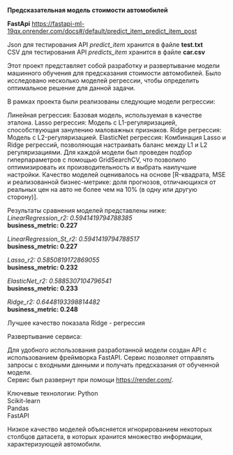 **Предсказательная модель стоимости автомобилей**

**FastApi** https://fastapi-ml-19qx.onrender.com/docs#/default/predict_item_predict_item_post

Json для тестирования API *predict_item* хранится в файле **test.txt**\
CSV для тестирования API *predicts_item* хранится в файле **car.csv**

Этот проект представляет собой разработку и развертывание модели машинного обучения для предсказания стоимости автомобилей.
Было исследовано несколько моделей регрессии, чтобы определить оптимальное решение для данной задачи.

В рамках проекта были реализованы следующие модели регрессии:

Линейная регрессия: Базовая модель, используемая в качестве эталона.
Lasso регрессия: Модель с L1-регуляризацией, способствующая занулению маловажных признаков.
Ridge регрессия: Модель с L2-регуляризацией.
ElasticNet регрессия: Комбинация Lasso и Ridge регрессий, позволяющая настраивать баланс между L1 и L2 регуляризациями.
Для каждой модели был проведен подбор гиперпараметров с помощью GridSearchCV, что позволило оптимизировать их производительность и выбрать наилучшие настройки. 
Качество моделей оценивалось на основе [R-квадрата, MSE и реализованной бизнес-метрике: доля прогнозов, отличающихся от реальных цен на авто не более чем на 10% (в одну или другую сторону)]. 

Результаты сравнения моделей представлены ниже:
*LinearRegression_r2: 0.5941419794788385*\
**business_metric: 0.227** 

*LinearRegression_St_r2: 0.5941419794788517*\
**business_metric: 0.227**

*Lasso_r2: 0.5850819172869055*\
**business_metric: 0.232**

*ElasticNet_r2: 0.5885307104796541*\
**business_metric: 0.233**

*Ridge_r2: 0.6448193398814482*\
**business_metric: 0.248**

Лучшее качество показала Ridge - регрессия

Развертывание сервиса:

Для удобного использования разработанной модели создан API с использованием фреймворка FastAPI. Сервис позволяет отправлять запросы с входными данными и получать предсказания от обученной модели.\
Сервис был развернут при помощи https://render.com/.

Ключевые технологии:
Python\
Scikit-learn\
Pandas\
FastAPI

Низкое качество моделей объясняется игнорированием некоторых столбцов датасета, в которых хранится множество информации, характеризующей автомобили.
